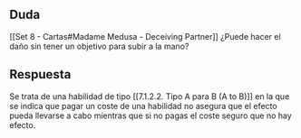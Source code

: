 ## Duda
[[Set 8 - Cartas#Madame Medusa - Deceiving Partner]] ¿Puede hacer el daño sin tener un objetivo para subir a la mano?
## Respuesta
Se trata de una habilidad de tipo [[7.1.2.2. Tipo A para B (A to B)]] en la que se indica que pagar un coste de una habilidad no asegura que el efecto pueda llevarse a cabo mientras que si no pagas el coste seguro que no hay efecto.
